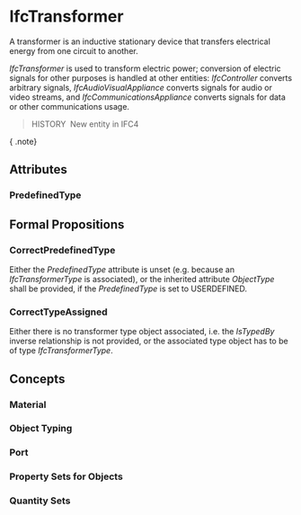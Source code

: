 # IfcTransformer

A transformer is an inductive stationary device that transfers electrical energy from one circuit to another.

_IfcTransformer_ is used to transform electric power; conversion of electric signals for other purposes is handled at other entities: _IfcController_ converts arbitrary signals, _IfcAudioVisualAppliance_ converts signals for audio or video streams, and _IfcCommunicationsAppliance_ converts signals for data or other communications usage.

> HISTORY&nbsp; New entity in IFC4

{ .note}
>

## Attributes

### PredefinedType


## Formal Propositions

### CorrectPredefinedType
Either the _PredefinedType_ attribute is unset (e.g. because an _IfcTransformerType_ is associated), or the inherited attribute _ObjectType_ shall be provided, if the _PredefinedType_ is set to USERDEFINED.

### CorrectTypeAssigned
Either there is no transformer type object associated, i.e. the _IsTypedBy_ inverse relationship is not provided, or the associated type object has to be of type _IfcTransformerType_.

## Concepts

### Material


### Object Typing


### Port


### Property Sets for Objects


### Quantity Sets


